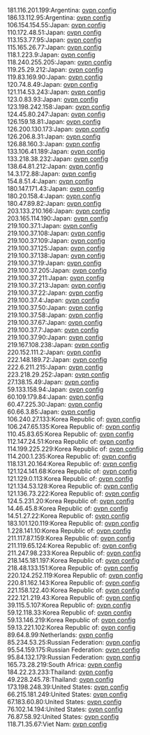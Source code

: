 181.116.201.199:Argentina: [ovpn config](vpn/181_116_201_199.ovpn)  
186.13.112.95:Argentina: [ovpn config](vpn/186_13_112_95.ovpn)  
106.154.154.55:Japan: [ovpn config](vpn/106_154_154_55.ovpn)  
110.172.48.51:Japan: [ovpn config](vpn/110_172_48_51.ovpn)  
113.153.77.95:Japan: [ovpn config](vpn/113_153_77_95.ovpn)  
115.165.26.77:Japan: [ovpn config](vpn/115_165_26_77.ovpn)  
118.1.223.9:Japan: [ovpn config](vpn/118_1_223_9.ovpn)  
118.240.255.205:Japan: [ovpn config](vpn/118_240_255_205.ovpn)  
119.25.29.212:Japan: [ovpn config](vpn/119_25_29_212.ovpn)  
119.83.169.90:Japan: [ovpn config](vpn/119_83_169_90.ovpn)  
120.74.8.49:Japan: [ovpn config](vpn/120_74_8_49.ovpn)  
121.114.53.243:Japan: [ovpn config](vpn/121_114_53_243.ovpn)  
123.0.83.93:Japan: [ovpn config](vpn/123_0_83_93.ovpn)  
123.198.242.158:Japan: [ovpn config](vpn/123_198_242_158.ovpn)  
124.45.80.247:Japan: [ovpn config](vpn/124_45_80_247.ovpn)  
126.159.18.81:Japan: [ovpn config](vpn/126_159_18_81.ovpn)  
126.200.130.173:Japan: [ovpn config](vpn/126_200_130_173.ovpn)  
126.206.8.31:Japan: [ovpn config](vpn/126_206_8_31.ovpn)  
126.88.160.3:Japan: [ovpn config](vpn/126_88_160_3.ovpn)  
133.106.41.189:Japan: [ovpn config](vpn/133_106_41_189.ovpn)  
133.218.38.232:Japan: [ovpn config](vpn/133_218_38_232.ovpn)  
138.64.81.212:Japan: [ovpn config](vpn/138_64_81_212.ovpn)  
14.3.172.88:Japan: [ovpn config](vpn/14_3_172_88.ovpn)  
154.8.51.4:Japan: [ovpn config](vpn/154_8_51_4.ovpn)  
180.147.171.43:Japan: [ovpn config](vpn/180_147_171_43.ovpn)  
180.20.158.4:Japan: [ovpn config](vpn/180_20_158_4.ovpn)  
180.47.89.82:Japan: [ovpn config](vpn/180_47_89_82.ovpn)  
203.133.210.166:Japan: [ovpn config](vpn/203_133_210_166.ovpn)  
203.165.114.190:Japan: [ovpn config](vpn/203_165_114_190.ovpn)  
219.100.37.1:Japan: [ovpn config](vpn/219_100_37_1.ovpn)  
219.100.37.108:Japan: [ovpn config](vpn/219_100_37_108.ovpn)  
219.100.37.109:Japan: [ovpn config](vpn/219_100_37_109.ovpn)  
219.100.37.125:Japan: [ovpn config](vpn/219_100_37_125.ovpn)  
219.100.37.138:Japan: [ovpn config](vpn/219_100_37_138.ovpn)  
219.100.37.19:Japan: [ovpn config](vpn/219_100_37_19.ovpn)  
219.100.37.205:Japan: [ovpn config](vpn/219_100_37_205.ovpn)  
219.100.37.211:Japan: [ovpn config](vpn/219_100_37_211.ovpn)  
219.100.37.213:Japan: [ovpn config](vpn/219_100_37_213.ovpn)  
219.100.37.22:Japan: [ovpn config](vpn/219_100_37_22.ovpn)  
219.100.37.4:Japan: [ovpn config](vpn/219_100_37_4.ovpn)  
219.100.37.50:Japan: [ovpn config](vpn/219_100_37_50.ovpn)  
219.100.37.58:Japan: [ovpn config](vpn/219_100_37_58.ovpn)  
219.100.37.67:Japan: [ovpn config](vpn/219_100_37_67.ovpn)  
219.100.37.7:Japan: [ovpn config](vpn/219_100_37_7.ovpn)  
219.100.37.90:Japan: [ovpn config](vpn/219_100_37_90.ovpn)  
219.167.108.238:Japan: [ovpn config](vpn/219_167_108_238.ovpn)  
220.152.111.2:Japan: [ovpn config](vpn/220_152_111_2.ovpn)  
222.148.189.72:Japan: [ovpn config](vpn/222_148_189_72.ovpn)  
222.6.211.215:Japan: [ovpn config](vpn/222_6_211_215.ovpn)  
223.218.29.252:Japan: [ovpn config](vpn/223_218_29_252.ovpn)  
27.138.15.49:Japan: [ovpn config](vpn/27_138_15_49.ovpn)  
59.133.158.94:Japan: [ovpn config](vpn/59_133_158_94.ovpn)  
60.109.179.84:Japan: [ovpn config](vpn/60_109_179_84.ovpn)  
60.47.225.30:Japan: [ovpn config](vpn/60_47_225_30.ovpn)  
60.66.3.85:Japan: [ovpn config](vpn/60_66_3_85.ovpn)  
106.240.27.133:Korea Republic of: [ovpn config](vpn/106_240_27_133.ovpn)  
106.247.65.135:Korea Republic of: [ovpn config](vpn/106_247_65_135.ovpn)  
110.45.83.65:Korea Republic of: [ovpn config](vpn/110_45_83_65.ovpn)  
112.147.24.51:Korea Republic of: [ovpn config](vpn/112_147_24_51.ovpn)  
114.199.225.229:Korea Republic of: [ovpn config](vpn/114_199_225_229.ovpn)  
114.200.1.235:Korea Republic of: [ovpn config](vpn/114_200_1_235.ovpn)  
118.131.20.164:Korea Republic of: [ovpn config](vpn/118_131_20_164.ovpn)  
121.124.141.68:Korea Republic of: [ovpn config](vpn/121_124_141_68.ovpn)  
121.129.0.113:Korea Republic of: [ovpn config](vpn/121_129_0_113.ovpn)  
121.134.53.128:Korea Republic of: [ovpn config](vpn/121_134_53_128.ovpn)  
121.136.73.222:Korea Republic of: [ovpn config](vpn/121_136_73_222.ovpn)  
124.5.231.20:Korea Republic of: [ovpn config](vpn/124_5_231_20.ovpn)  
14.46.45.8:Korea Republic of: [ovpn config](vpn/14_46_45_8.ovpn)  
14.51.27.22:Korea Republic of: [ovpn config](vpn/14_51_27_22.ovpn)  
183.101.120.119:Korea Republic of: [ovpn config](vpn/183_101_120_119.ovpn)  
1.228.141.10:Korea Republic of: [ovpn config](vpn/1_228_141_10.ovpn)  
211.117.87.159:Korea Republic of: [ovpn config](vpn/211_117_87_159.ovpn)  
211.119.65.124:Korea Republic of: [ovpn config](vpn/211_119_65_124.ovpn)  
211.247.98.233:Korea Republic of: [ovpn config](vpn/211_247_98_233.ovpn)  
218.145.181.197:Korea Republic of: [ovpn config](vpn/218_145_181_197.ovpn)  
218.48.133.151:Korea Republic of: [ovpn config](vpn/218_48_133_151.ovpn)  
220.124.252.119:Korea Republic of: [ovpn config](vpn/220_124_252_119.ovpn)  
220.81.162.143:Korea Republic of: [ovpn config](vpn/220_81_162_143.ovpn)  
221.158.122.40:Korea Republic of: [ovpn config](vpn/221_158_122_40.ovpn)  
222.121.219.43:Korea Republic of: [ovpn config](vpn/222_121_219_43.ovpn)  
39.115.5.107:Korea Republic of: [ovpn config](vpn/39_115_5_107.ovpn)  
59.12.118.33:Korea Republic of: [ovpn config](vpn/59_12_118_33.ovpn)  
59.13.146.219:Korea Republic of: [ovpn config](vpn/59_13_146_219.ovpn)  
59.13.221.102:Korea Republic of: [ovpn config](vpn/59_13_221_102.ovpn)  
89.64.8.99:Netherlands: [ovpn config](vpn/89_64_8_99.ovpn)  
85.234.53.25:Russian Federation: [ovpn config](vpn/85_234_53_25.ovpn)  
95.54.159.175:Russian Federation: [ovpn config](vpn/95_54_159_175.ovpn)  
95.84.132.179:Russian Federation: [ovpn config](vpn/95_84_132_179.ovpn)  
165.73.28.219:South Africa: [ovpn config](vpn/165_73_28_219.ovpn)  
184.22.23.233:Thailand: [ovpn config](vpn/184_22_23_233.ovpn)  
49.228.245.78:Thailand: [ovpn config](vpn/49_228_245_78.ovpn)  
173.198.248.39:United States: [ovpn config](vpn/173_198_248_39.ovpn)  
66.215.181.249:United States: [ovpn config](vpn/66_215_181_249.ovpn)  
67.183.60.80:United States: [ovpn config](vpn/67_183_60_80.ovpn)  
76.102.14.194:United States: [ovpn config](vpn/76_102_14_194.ovpn)  
76.87.58.92:United States: [ovpn config](vpn/76_87_58_92.ovpn)  
118.71.35.67:Viet Nam: [ovpn config](vpn/118_71_35_67.ovpn)  
